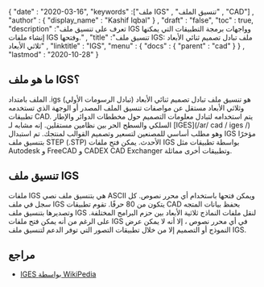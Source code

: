 {
  "date" : "2020-03-16",
  "keywords" :["ملف IGS" , "تنسيق الملف" , "CAD"] ,
  "author" : {
    "display_name" : "Kashif Iqbal"
} ,
  "draft" : "false",
  "toc" : true,
  "description" :"تعرف على تنسيق ملف IGS وواجهات برمجة التطبيقات التي يمكنها إنشاء ملفات IGS وفتحها." ,
  "title" :"تنسيق ملف IGS: ملف تبادل تصميم ثنائي الأبعاد ثلاثي الأبعاد" ,
  "linktitle" : "IGS",
  "menu" : {
    "docs" : {
      "parent" : "cad"
}
} ,
  "lastmod" : "2020-10-28"
}

## ما هو ملف IGS؟

الملف بامتداد .igs (تبادل الرسومات الأولي) هو تنسيق ملف تبادل تصميم ثنائي الأبعاد وثلاثي الأبعاد مستقل عن مواصفات تنسيق الملف المصدر أو الوجهة الذي تستخدمه تطبيقات CAD. يتم استخدامه لتبادل معلومات التصميم حول مخططات الدوائر والإطار السلكي والسطح الحر بين نظامين مستقلين. إنه مشابه لـ [IGES](/ar/ cad / iges /) وهو مطلب أساسي للمصنعين لتسعير وتصميم القوالب لمنتجك. تم استبدال IGS مؤخرًا بتنسيق ملف STEP (.STP) الأحدث. يمكن فتح ملفات IGS بواسطة تطبيقات مثل Autodesk و FreeCAD و CADEX CAD Exchanger وتطبيقات أخرى مماثلة.

## تنسيق ملف IGS

ملفات IGS هي بتنسيق ملف نصي ASCII ويمكن فتحها باستخدام أي محرر نصوص. كل سجل في ملف IGS يتكون من 80 حرفًا. تقوم تطبيقات CAD بحفظ بيانات المتجه وتصديرها بتنسيق ملف IGS لنقل ملفات النماذج ثلاثية الأبعاد بين حزم البرامج المختلفة. على الرغم من أنه يمكن فتح ملفات IGS في أي محرر نصوص ، إلا أنه لا يمكن عرض النموذج أو التصميم إلا من خلال تطبيقات التصور التي توفر الدعم لتنسيق ملف IGS.

## مراجع
* [IGES بواسطة WikiPedia](https://en.wikipedia.org/wiki/IGES)

